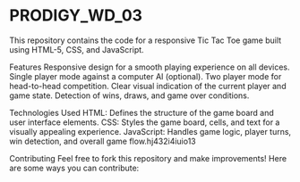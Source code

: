 # PRODIGY_WD_03
This repository contains the code for a responsive Tic Tac Toe game built using HTML-5, CSS, and JavaScript.

Features
Responsive design for a smooth playing experience on all devices.
Single player mode against a computer AI (optional).
Two player mode for head-to-head competition.
Clear visual indication of the current player and game state.
Detection of wins, draws, and game over conditions.

Technologies Used
HTML: Defines the structure of the game board and user interface elements.
CSS: Styles the game board, cells, and text for a visually appealing experience.
JavaScript: Handles game logic, player turns, win detection, and overall game flow.hj432i4iuio13

Contributing
Feel free to fork this repository and make improvements! Here are some ways you can contribute:

